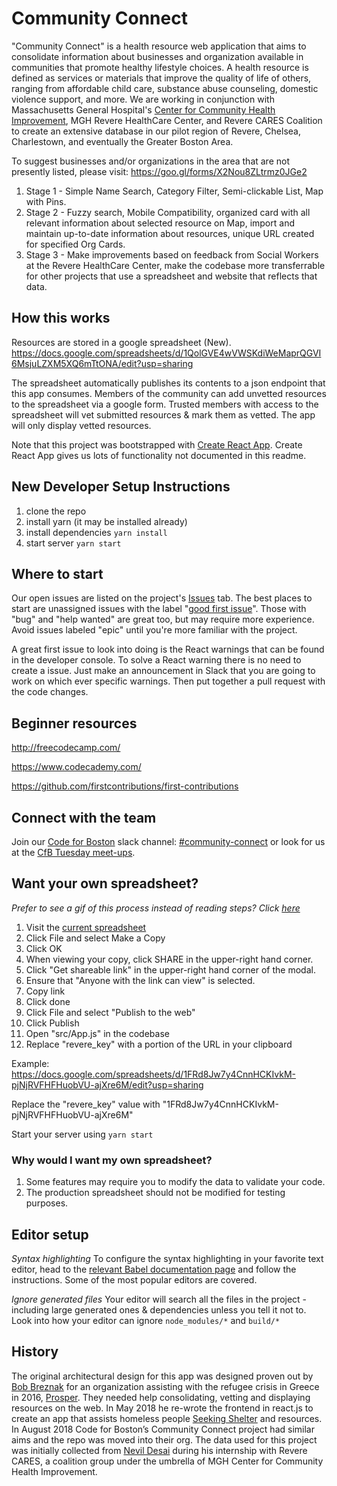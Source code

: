 # Community Connect
"Community Connect" is a health resource web application that aims to consolidate information about businesses and organization available in communities that promote healthy lifestyle choices. A health resource is defined as services or materials that improve the quality of life of others, ranging from affordable child care, substance abuse counseling, domestic violence support, and more. We are working in conjunction with Massachusetts General Hospital's [Center for Community Health Improvement](https://www.massgeneral.org/cchi/), MGH Revere HealthCare Center, and Revere CARES Coalition to create an extensive database in our pilot region of Revere, Chelsea, Charlestown, and eventually the Greater Boston Area.

To suggest businesses and/or organizations in the area that are not presently listed, please visit:
https://goo.gl/forms/X2Nou8ZLtrmz0JGe2

  1. Stage 1 - Simple Name Search, Category Filter, Semi-clickable List, Map with Pins.
  2. Stage 2 - Fuzzy search, Mobile Compatibility, organized card with all relevant information about selected resource on Map, import and maintain up-to-date information about resources, unique URL created for specified Org Cards.
  3. Stage 3 - Make improvements based on feedback from Social Workers at the Revere HealthCare Center, make the codebase more transferrable for other projects that use a spreadsheet and website that reflects that data.

## How this works
Resources are stored in a google spreadsheet (New). https://docs.google.com/spreadsheets/d/1QolGVE4wVWSKdiWeMaprQGVI6MsjuLZXM5XQ6mTtONA/edit?usp=sharing

The spreadsheet automatically publishes its contents to a json endpoint that this app consumes. Members of the community can add unvetted resources to the spreadsheet via a google form. Trusted members with access to the spreadsheet will vet submitted
resources &  mark them as vetted. The app will only display vetted resources.

Note that this project was bootstrapped with [Create React App](https://github.com/facebookincubator/create-react-app).  Create React App gives us lots of functionality not documented in this readme.

## New Developer Setup Instructions
1) clone the repo
1) install yarn (it may be installed already)
1) install dependencies `yarn install`
1) start server `yarn start`

## Where to start
Our open issues are listed on the project's [Issues](https://github.com/codeforboston/communityconnect/issues) tab. The best places to start are unassigned issues with the label "[good first issue](https://github.com/codeforboston/communityconnect/issues?q=is%3Aopen+is%3Aissue+label%3A%22good+first+issue%22+no%3Aassignee)".
Those with "bug" and "help wanted" are great too, but may require more experience. Avoid issues labeled "epic" until you're more familiar with the project.

A great first issue to look into doing is the React warnings that can be found in the developer console. To solve a React warning there is no need to create a issue. Just make an announcement in Slack that you are going to work on which ever specific warnings. Then put together a pull request with the code changes.

## Beginner resources
http://freecodecamp.com/

https://www.codecademy.com/

https://github.com/firstcontributions/first-contributions

## Connect with the team
Join our [Code for Boston](https://www.codeforboston.org/) slack channel: [#community-connect](https://cfb-public.slack.com/messages/CC85SAJ0Z/) or look for us at the [CfB Tuesday meet-ups](https://meetup.com/Code-For-Boston).

## Want your own spreadsheet?

*Prefer to see a gif of this process instead of reading steps? Click [here](https://imgur.com/a/N6kdSjC)*

1) Visit the [current spreadsheet](https://docs.google.com/spreadsheets/d/1QolGVE4wVWSKdiWeMaprQGVI6MsjuLZXM5XQ6mTtONA/edit#gid=0)
1) Click File and select Make a Copy
1) Click OK
1) When viewing your copy, click SHARE in the upper-right hand corner.
1) Click "Get shareable link" in the upper-right hand corner of the modal.
1) Ensure that "Anyone with the link can view" is selected.
1) Copy link
1) Click done
1) Click File and select "Publish to the web"
1) Click Publish
1) Open "src/App.js" in the codebase
1) Replace "revere_key" with a portion of the URL in your clipboard

Example:
https://docs.google.com/spreadsheets/d/1FRd8Jw7y4CnnHCKIvkM-pjNjRVFHFHuobVU-ajXre6M/edit?usp=sharing

Replace the "revere_key" value with "1FRd8Jw7y4CnnHCKIvkM-pjNjRVFHFHuobVU-ajXre6M"

Start your server using `yarn start`

### Why would I want my own spreadsheet?

1) Some features may require you to modify the data to validate your code.
1) The production spreadsheet should not be modified for testing purposes.

## Editor setup
*Syntax highlighting* To configure the syntax highlighting in your favorite text editor, head to the [relevant Babel documentation page](https://babeljs.io/docs/editors) and follow the instructions. Some of the most popular editors are covered.

*Ignore generated files* Your editor will search all the files in the project - including large generated ones & dependencies unless you tell it not to. Look into how your editor can ignore `node_modules/*` and `build/*`

## History
The original architectural design for this app was designed proven out by [Bob Breznak](https://github.com/bobbrez) for an organization assisting with the refugee crisis in Greece in 2016, [Prosper](http://prosper.community/). They needed help consolidating, vetting and displaying resources on the web. In May 2018 he re-wrote the frontend in react.js to create an app that assists homeless people [Seeking Shelter](https://makao2.brez.io/) and resources. In August 2018 Code for Boston’s Community Connect project had similar aims and the repo was moved into their org. The data used for this project was initially collected from [Nevil Desai](https://www.linkedin.com/in/nevildesai/) during his internship with Revere CARES, a coalition group under the umbrella of MGH Center for Community Health Improvement.
